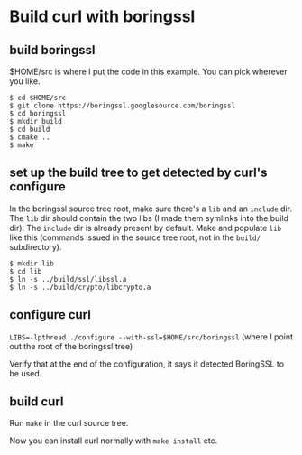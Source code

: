 # Build curl with boringssl

## build boringssl

$HOME/src is where I put the code in this example. You can pick wherever you
like.

    $ cd $HOME/src
    $ git clone https://boringssl.googlesource.com/boringssl
    $ cd boringssl
    $ mkdir build
    $ cd build
    $ cmake ..
    $ make

## set up the build tree to get detected by curl's configure

In the boringssl source tree root, make sure there's a `lib` and an `include`
dir. The `lib` dir should contain the two libs (I made them symlinks into the
build dir). The `include` dir is already present by default. Make and populate
`lib` like this (commands issued in the source tree root, not in the `build/`
subdirectory).


    $ mkdir lib
    $ cd lib
    $ ln -s ../build/ssl/libssl.a
    $ ln -s ../build/crypto/libcrypto.a


## configure curl

`LIBS=-lpthread ./configure --with-ssl=$HOME/src/boringssl` (where I point out
the root of the boringssl tree)

Verify that at the end of the configuration, it says it detected
BoringSSL to be used.

## build curl

Run `make` in the curl source tree.

Now you can install curl normally with `make install` etc.
